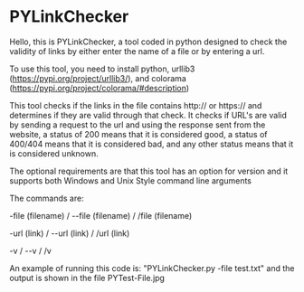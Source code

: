 # PYLinkChecker

Hello, this is PYLinkChecker, a tool coded in python designed to check the validity of links by either enter the name of a file or by entering a url.

To use this tool, you need to install python, urllib3 (https://pypi.org/project/urllib3/), and colorama (https://pypi.org/project/colorama/#description)

This tool checks if the links in the file contains http:// or https:// and determines if they are valid through that check.
It checks if URL's are valid by sending a request to the url and using the response sent from the website, a status of 200 means that it is considered good, a status of 400/404 means that it is considered bad, and any other status means that it is considered unknown.

The optional requirements are that this tool has an option for version and it supports both Windows and Unix Style command line arguments

The commands are:

-file (filename) / --file (filename) / /file (filename)

-url (link) / --url (link) / /url (link)

-v / --v / /v

An example of running this code is:
"PYLinkChecker.py -file test.txt"
and the output is shown in the file PYTest-File.jpg
